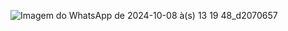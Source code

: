 ![Imagem do WhatsApp de 2024-10-08 à(s) 13 19 48_d2070657](https://github.com/user-attachments/assets/7216af8e-50c5-463e-a24b-ab2eea401d8c)
